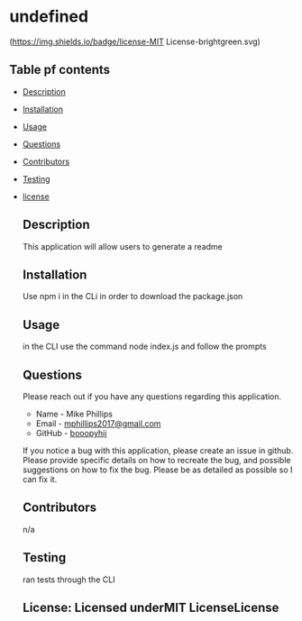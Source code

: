 # undefined

  (https://img.shields.io/badge/license-MIT License-brightgreen.svg)

  ## Table pf contents

  * [Description](#Description)

  * [Installation](#Install)

  * [Usage](#Use)

  * [Questions](#Questions)

  * [Contributors](#Contributors)
  
  * [Testing](#Testing)
  
* [license](#license)

  
  ## Description
  This application will allow users to generate a readme
 
  ## Installation 
  Use npm i in the CLi in order to download the package.json
  
  ## Usage
  in the CLI use the command node index.js and follow the prompts
 
  ## Questions
    
  Please reach out if you have any questions regarding this application. 

  * Name - Mike Phillips
  * Email - mphillips2017@gmail.com
  * GitHub - [booopyhij](https://github.com/booopyhij/)
  
  If you notice a bug with this application, please create an issue in github.
  Please provide specific details on how to recreate the bug, and possible suggestions
  on how to fix the bug. Please be as detailed as possible so I can fix it.
  
  ## Contributors
  n/a

  ## Testing
  ran tests through the CLI

  ## License: Licensed underMIT LicenseLicense

